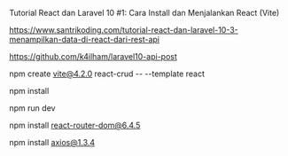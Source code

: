 Tutorial React dan Laravel 10 #1: Cara Install dan Menjalankan React (Vite)

https://www.santrikoding.com/tutorial-react-dan-laravel-10-3-menampilkan-data-di-react-dari-rest-api

https://github.com/k4ilham/laravel10-api-post

npm create vite@4.2.0 react-crud -- --template react

npm install

npm run dev

npm install react-router-dom@6.4.5

npm install axios@1.3.4